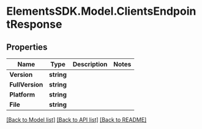 # ElementsSDK.Model.ClientsEndpointResponse

## Properties

Name | Type | Description | Notes
------------ | ------------- | ------------- | -------------
**Version** | **string** |  | 
**FullVersion** | **string** |  | 
**Platform** | **string** |  | 
**File** | **string** |  | 

[[Back to Model list]](../#documentation-for-models) [[Back to API list]](../#documentation-for-api-endpoints) [[Back to README]](../)

